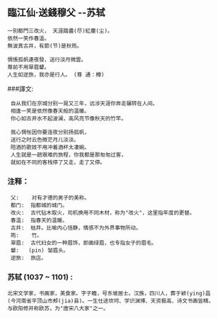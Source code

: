 ## 臨江仙·送錢穆父  --苏轼

    一別都門三改火， 天涯踏盡(尽)紅塵(尘)。
    依然一笑作春溫。
    無波真古井，有節(节)是秋筠。
    
    惆悵孤帆連夜發，送行淡月微雲。
    尊前不用翠眉顰。
    人生如逆旅，我亦是行人。 (尊 通：樽)
    
###譯文: 

     自从我们在京城分别一晃又三年，远涉天涯你奔走辗转在人间。
     相逢一笑是依然像春天般的温暖。
     你心如古井水不起波澜，高风亮节像秋天的竹竿。
     
     我心惆怅因你要连夜分别扬孤帆，
     送行之时云色微茫月儿淡淡。
     陪酒的歌妓不用冲着酒杯太凄婉。
     人生就是一趟艰难的旅程，你我都是那匆匆过客，
     就如在不同的客栈停了又走，走了又停。
 
### 注释：
     父:    对有才德的男子的美称。
     都门:  指都城的城门。
     改火:  古代钻木取火，司机换用不同木材，称为"改火"，这里指年度的更替。
     春温:  指春天的温暖。
     古井:  枯井。比喻内心恬静，情感不为外界事物所动。
     筠:    竹。
     翠眉:  古代妇女的一种眉饰，即画绿眉，也专指女子的眉毛。
     颦:   (pin) 邹眉头。
     逆旅:  旅店。
     
### 苏轼 (1037 ~ 1101) : 
    北宋文学家，书画家，美食家。字子瞻，号东坡居士。汉族，四川人，葬于颖(ying)昌
    (今河南省平顶山市郏(jia)县)。一生仕途坎坷、学识渊博、天资极高、诗文书画皆精。
    与欧阳修并称欧苏，为"唐宋八大家"之一。